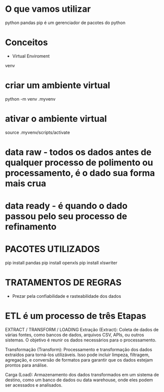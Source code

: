 
# O que vamos utilizar
python 
pandas
pip é um gerenciador de pacotes do python

# Conceitos
- Virtual Enviroment

 venv
# criar um ambiente virtual
python -m venv .myvenv

# ativar o ambiente virtual
source .myvenv/scripts/activate

# data raw - todos os dados antes de qualquer processo de polimento ou processamento, é o dado sua forma mais crua

# data ready - é quando o dado passou pelo seu processo de refinamento


# PACOTES UTILIZADOS

pip install pandas
pip install openxls
pip install xlswriter

# TRATAMENTOS DE REGRAS 
- Prezar pela confiabilidade e rasteabilidade dos dados

# ETL é um processo de três Etapas
EXTRACT / TRANSFORM / LOADING
Extração (Extract): Coleta de dados de várias fontes, como bancos de dados, arquivos CSV, APIs, ou outros sistemas. O objetivo é reunir os dados necessários para o processamento.

Transformação (Transform): Processamento e transformação dos dados extraídos para torná-los utilizáveis. Isso pode incluir limpeza, filtragem, agregação, e conversão de formatos para garantir que os dados estejam prontos para análise.

Carga (Load): Armazenamento dos dados transformados em um sistema de destino, como um banco de dados ou data warehouse, onde eles podem ser acessados e analisados.